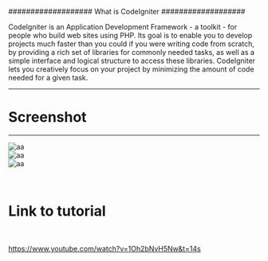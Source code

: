 ###################
What is CodeIgniter
###################

CodeIgniter is an Application Development Framework - a toolkit - for people
who build web sites using PHP. Its goal is to enable you to develop projects
much faster than you could if you were writing code from scratch, by providing
a rich set of libraries for commonly needed tasks, as well as a simple
interface and logical structure to access these libraries. CodeIgniter lets
you creatively focus on your project by minimizing the amount of code needed
for a given task.

*******************
# Screenshot
*******************

![aa](https://cloud.githubusercontent.com/assets/12325386/26042558/14e482d0-3969-11e7-9390-2ee64e06d1b8.JPG)
<br>
![aa](https://cloud.githubusercontent.com/assets/12325386/26043229/49cb5a14-396e-11e7-9a2f-9c6c40c70c5a.JPG)
<br>
![aa](https://cloud.githubusercontent.com/assets/12325386/26043317/da3fa06e-396e-11e7-92e2-e06686a05d41.JPG)

<br>

# Link to tutorial
<br>

https://www.youtube.com/watch?v=1Oh2bNvH5Nw&t=14s
